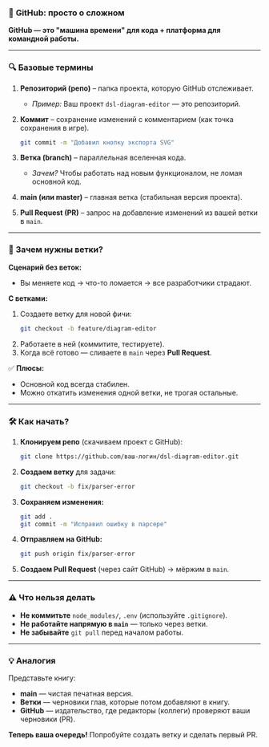 ### 🧠 **GitHub: просто о сложном**
**GitHub — это "машина времени" для кода + платформа для командной работы.**  

---

### 🔍 **Базовые термины**  
1. **Репозиторий (репо)** – папка проекта, которую GitHub отслеживает.  
   - *Пример:* Ваш проект `dsl-diagram-editor` — это репозиторий.  

2. **Коммит** – сохранение изменений с комментарием (как точка сохранения в игре).  
   ```bash
   git commit -m "Добавил кнопку экспорта SVG"
   ```

3. **Ветка (branch)** – параллельная вселенная кода.  
   - *Зачем?* Чтобы работать над новым функционалом, не ломая основной код.  

4. **main (или master)** – главная ветка (стабильная версия проекта).  

5. **Pull Request (PR)** – запрос на добавление изменений из вашей ветки в `main`.  

---

### 🌿 **Зачем нужны ветки?**  
**Сценарий без веток:**  
- Вы меняете код → что-то ломается → все разработчики страдают.  

**С ветками:**  
1. Создаете ветку для новой фичи:  
   ```bash
   git checkout -b feature/diagram-editor
   ```
2. Работаете в ней (коммитите, тестируете).  
3. Когда всё готово — сливаете в `main` через **Pull Request**.  

✅ **Плюсы:**  
- Основной код всегда стабилен.  
- Можно откатить изменения одной ветки, не трогая остальные.  

---

### 🛠️ **Как начать?**  
1. **Клонируем репо** (скачиваем проект с GitHub):  
   ```bash
   git clone https://github.com/ваш-логин/dsl-diagram-editor.git
   ```

2. **Создаем ветку** для задачи:  
   ```bash
   git checkout -b fix/parser-error
   ```

3. **Сохраняем изменения:**  
   ```bash
   git add .
   git commit -m "Исправил ошибку в парсере"
   ```

4. **Отправляем на GitHub:**  
   ```bash
   git push origin fix/parser-error
   ```

5. **Создаем Pull Request** (через сайт GitHub) → мёржим в `main`.  

---

### ⚠️ **Что нельзя делать**  
- **Не коммитьте** `node_modules/`, `.env` (используйте `.gitignore`).  
- **Не работайте напрямую в `main`** — только через ветки.  
- **Не забывайте** `git pull` перед началом работы.  

---

### 💡 **Аналогия**  
Представьте книгу:  
- **main** — чистая печатная версия.  
- **Ветки** — черновики глав, которые потом добавляют в книгу.  
- **GitHub** — издательство, где редакторы (коллеги) проверяют ваши черновики (PR).  

**Теперь ваша очередь!** Попробуйте создать ветку и сделать первый PR.